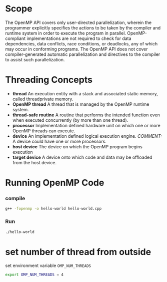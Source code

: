 # Scope

The OpenMP API covers only user-directed parallelization, wherein the programmer explicitly specifies the actions to be taken by the compiler and runtime system in order to execute the program in parallel. OpenMP-compliant implementations are not required to check for data dependencies, data conflicts, race conditions, or deadlocks, any of which may occur in conforming programs. The OpenMP API does not cover compiler-generated automatic parallelization and directives to the compiler to assist such parallelization.

# Threading Concepts

 - **thread** An execution entity with a stack and associated static memory, called threadprivate memory.
 - **OpenMP thread** A thread that is managed by the OpenMP runtime system.
 - **thread-safe routine** A routine that performs the intended function even when executed concurrently (by more than one thread).
 - **processor** Implementation defined hardware unit on which one or more OpenMP threads can execute.
 - **device** An implementation defined logical execution engine. *COMMENT:* A device could have one or more processors.
 - **host device** The device on which the OpenMP program begins execution 
 - **target device** A device onto which code and data may be offloaded from the host device.

# Running OpenMP Code

### compile

```bash
g++ -fopenmp -o hello-world hello-world.cpp
```

### Run

```bash
./hello-world
```

# set number of thread from outside

set environment variable `OMP_NUM_THREADS`

```bash
export OMP_NUM_THREADS = 4
```